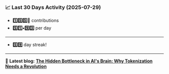 <!--START_STATS-->
### 📈 Last 30 Days Activity (2025-07-29)  
- **1️⃣5️⃣5️⃣🎱** contributions  
- **5️⃣1️⃣•9️⃣3️⃣** per day
---
- **5️⃣9️⃣** day streak!
---
📝 **Latest blog:** [**The Hidden Bottleneck in AI's Brain: Why Tokenization Needs a Revolution**](https://andriak.com/blog/tokenization-revolution)
<!--END_STATS-->
